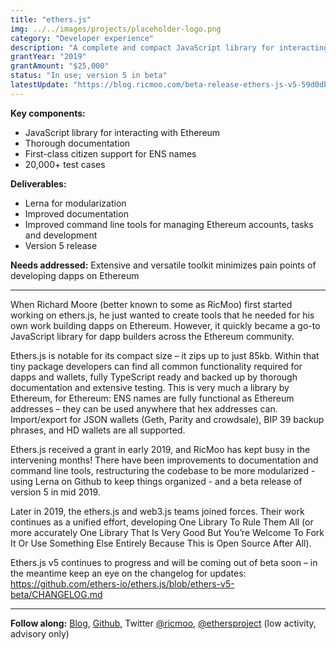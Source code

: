 ```yaml
---
title: "ethers.js"
img: ../../images/projects/placeholder-logo.png
category: "Developer experience"
description: "A complete and compact JavaScript library for interacting with Ethereum."
grantYear: "2019"
grantAmount: "$25,000"
status: "In use; version 5 in beta"
latestUpdate: "https://blog.ricmoo.com/beta-release-ethers-js-v5-59d0db222d7b"
---
```


**Key components:**

- JavaScript library for interacting with Ethereum
- Thorough documentation
- First-class citizen support for ENS names
- 20,000+ test cases

**Deliverables:**

- Lerna for modularization
- Improved documentation
- Improved command line tools for managing Ethereum accounts, tasks and development
- Version 5 release

**Needs addressed:** Extensive and versatile toolkit minimizes pain points of developing dapps on Ethereum

---

When Richard Moore (better known to some as RicMoo) first started working on ethers.js, he just wanted to create tools that he needed for his own work building dapps on Ethereum. However, it quickly became a go-to JavaScript library for dapp builders across the Ethereum community.

Ethers.js is notable for its compact size – it zips up to just 85kb. Within that tiny package developers can find all common functionality required for dapps and wallets, fully TypeScript ready and backed up by thorough documentation and extensive testing. This is very much a library by Ethereum, for Ethereum: ENS names are fully functional as Ethereum addresses – they can be used anywhere that hex addresses can. Import/export for JSON wallets (Geth, Parity and crowdsale), BIP 39 backup phrases, and HD wallets are all supported.

Ethers.js received a grant in early 2019, and RicMoo has kept busy in the intervening months! There have been improvements to documentation and command line tools, restructuring the codebase to be more modularized - using Lerna on Github to keep things organized - and a beta release of version 5 in mid 2019.

Later in 2019, the ethers.js and web3.js teams joined forces. Their work continues as a unified effort, developing One Library To Rule Them All (or more accurately One Library That Is Very Good But You’re Welcome To Fork It Or Use Something Else Entirely Because This is Open Source After All).

Ethers.js v5 continues to progress and will be coming out of beta soon – in the meantime keep an eye on the changelog for updates: https://github.com/ethers-io/ethers.js/blob/ethers-v5-beta/CHANGELOG.md

---

**Follow along:** [Blog](https://blog.ricmoo.com/), [Github](https://github.com/ethers-io/ethers.js),
Twitter [@ricmoo](https://twitter.com/ricmoo), [@ethersproject](https://twitter.com/ethersproject) (low activity, advisory only)
